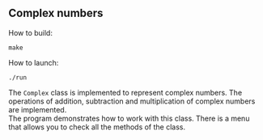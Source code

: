 ## Complex numbers

How to build:
```
make
```

How to launch:
```
./run
```
The `Complex` class is implemented to represent complex numbers. The operations of addition, subtraction and multiplication of complex numbers are implemented. <br>
The program demonstrates how to work with this class. There is a menu that allows you to check all the methods of the class. 
